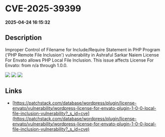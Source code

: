 # CVE-2025-39399

**2025-04-24 16:15:32**

## Description
Improper Control of Filename for Include/Require Statement in PHP Program ('PHP Remote File Inclusion') vulnerability in Ashraful Sarkar Naiem License For Envato allows PHP Local File Inclusion. This issue affects License For Envato: from n/a through 1.0.0.

![](https://img.shields.io/static/v1?label=Score&message=7.5&color=red)
![](https://img.shields.io/static/v1?label=Severity&message=HIGH&color=red)
![](https://img.shields.io/static/v1?label=CWE&message=RFI&color=green)

## Links
- [https://patchstack.com/database/wordpress/plugin/license-envato/vulnerability/wordpress-license-for-envato-plugin-1-0-0-local-file-inclusion-vulnerability?_s_id=cve](https://patchstack.com/database/wordpress/plugin/license-envato/vulnerability/wordpress-license-for-envato-plugin-1-0-0-local-file-inclusion-vulnerability?_s_id=cve)
